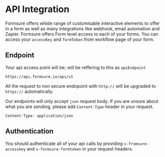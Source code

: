 # API Integration

Formsure offers whide range of customisable interactive elements to offer in a form as well as many integrations like webhook, email automation and Zapier. Formsure offers Form level access to each of your forms. You can access your `accessKey` and `formToken` from workflow page of your form.

## Endpoint

Your api access point will be; will be reffering to this as `apiEndpoint`

```text
https://api.formsure.io/api/v1
```

All the request to non secure endopoint with `http://` will be upgraded to `https://` automatically.

Our endpoints will only accept `json` request body. If you are unsure about what you are sending, please add `Content-Type` header in your request.

```text
Content-Type: application/json
```

## Authentication

You should authenticate all of your api calls by providing `x-fromsure-accesskey` and `x-formsure-formtoken` in your request headers.
